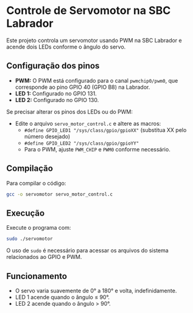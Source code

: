 # Controle de Servomotor na SBC Labrador

Este projeto controla um servomotor usando PWM na SBC Labrador e acende dois LEDs conforme o ângulo do servo.

## Configuração dos pinos

- **PWM:** O PWM está configurado para o canal `pwmchip0/pwm0`, que corresponde ao pino GPIO 40 (GPIO B8) na Labrador.
- **LED 1:** Configurado no GPIO 131.
- **LED 2:** Configurado no GPIO 130.

Se precisar alterar os pinos dos LEDs ou do PWM:
- Edite o arquivo `servo_motor_control.c` e altere as macros:
  - `#define GPIO_LED1 "/sys/class/gpio/gpioXX"` (substitua XX pelo número desejado)
  - `#define GPIO_LED2 "/sys/class/gpio/gpioYY"`
  - Para o PWM, ajuste `PWM_CHIP` e `PWM0` conforme necessário.

## Compilação

Para compilar o código:
```bash
gcc -o servomotor servo_motor_control.c 
```

## Execução

Execute o programa com:
```bash
sudo ./servomotor
```

O uso de `sudo` é necessário para acessar os arquivos do sistema relacionados ao GPIO e PWM.

## Funcionamento
- O servo varia suavemente de 0° a 180° e volta, indefinidamente.
- LED 1 acende quando o ângulo ≤ 90°.
- LED 2 acende quando o ângulo > 90°.
